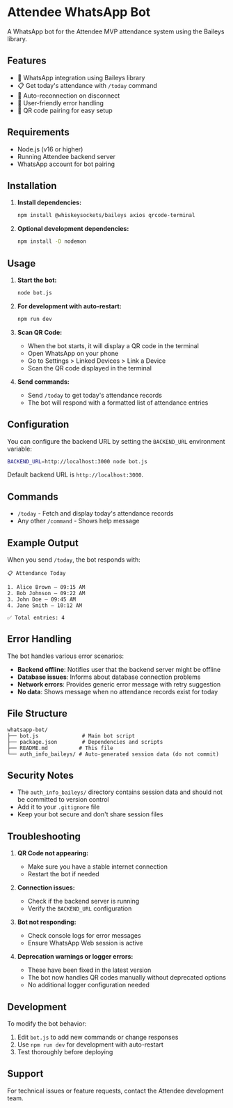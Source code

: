 # Attendee WhatsApp Bot

A WhatsApp bot for the Attendee MVP attendance system using the Baileys library.

## Features

- 📱 WhatsApp integration using Baileys library
- 📋 Get today's attendance with `/today` command
- 🔄 Auto-reconnection on disconnect
- 🤖 User-friendly error handling
- 📱 QR code pairing for easy setup

## Requirements

- Node.js (v16 or higher)
- Running Attendee backend server
- WhatsApp account for bot pairing

## Installation

1. **Install dependencies:**
   ```bash
   npm install @whiskeysockets/baileys axios qrcode-terminal
   ```

2. **Optional development dependencies:**
   ```bash
   npm install -D nodemon
   ```

## Usage

1. **Start the bot:**
   ```bash
   node bot.js
   ```

2. **For development with auto-restart:**
   ```bash
   npm run dev
   ```

3. **Scan QR Code:**
   - When the bot starts, it will display a QR code in the terminal
   - Open WhatsApp on your phone
   - Go to Settings > Linked Devices > Link a Device
   - Scan the QR code displayed in the terminal

4. **Send commands:**
   - Send `/today` to get today's attendance records
   - The bot will respond with a formatted list of attendance entries

## Configuration

You can configure the backend URL by setting the `BACKEND_URL` environment variable:

```bash
BACKEND_URL=http://localhost:3000 node bot.js
```

Default backend URL is `http://localhost:3000`.

## Commands

- `/today` - Fetch and display today's attendance records
- Any other `/command` - Shows help message

## Example Output

When you send `/today`, the bot responds with:

```
📋 Attendance Today

1. Alice Brown – 09:15 AM
2. Bob Johnson – 09:22 AM
3. John Doe – 09:45 AM
4. Jane Smith – 10:12 AM

✅ Total entries: 4
```

## Error Handling

The bot handles various error scenarios:

- **Backend offline**: Notifies user that the backend server might be offline
- **Database issues**: Informs about database connection problems
- **Network errors**: Provides generic error message with retry suggestion
- **No data**: Shows message when no attendance records exist for today

## File Structure

```
whatsapp-bot/
├── bot.js              # Main bot script
├── package.json        # Dependencies and scripts
├── README.md          # This file
└── auth_info_baileys/ # Auto-generated session data (do not commit)
```

## Security Notes

- The `auth_info_baileys/` directory contains session data and should not be committed to version control
- Add it to your `.gitignore` file
- Keep your bot secure and don't share session files

## Troubleshooting

1. **QR Code not appearing:**
   - Make sure you have a stable internet connection
   - Restart the bot if needed

2. **Connection issues:**
   - Check if the backend server is running
   - Verify the `BACKEND_URL` configuration

3. **Bot not responding:**
   - Check console logs for error messages
   - Ensure WhatsApp Web session is active

4. **Deprecation warnings or logger errors:**
   - These have been fixed in the latest version
   - The bot now handles QR codes manually without deprecated options
   - No additional logger configuration needed

## Development

To modify the bot behavior:

1. Edit `bot.js` to add new commands or change responses
2. Use `npm run dev` for development with auto-restart
3. Test thoroughly before deploying

## Support

For technical issues or feature requests, contact the Attendee development team.
